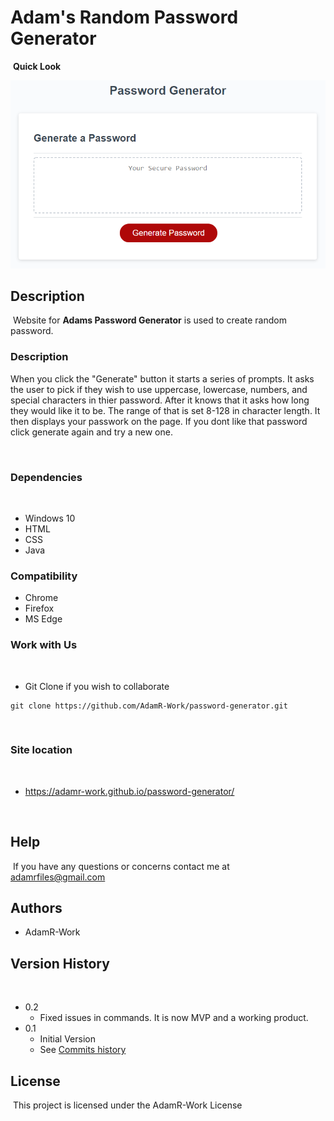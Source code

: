 # Adam's Random Password Generator

​
**Quick Look**

![Image](demo.png)
## Description
​
Website for **Adams Password Generator** is used to create random password. 
​

### Description
When you click the "Generate" button it starts a series of prompts. It asks the user to pick if they wish to use uppercase, lowercase, numbers, and special characters in thier password. After it knows that it asks how long they would like it to be. The range of that is set 8-128 in character length. It then displays your passwork on the page. If you dont like that password click generate again and try a new one.

​
### Dependencies
​
* Windows 10
* HTML
* CSS
* Java

### Compatibility
* Chrome
* Firefox
* MS Edge
​
### Work with Us
​
* Git Clone if you wish to collaborate 
```
git clone https://github.com/AdamR-Work/password-generator.git
```
​
### Site location
​
* https://adamr-work.github.io/password-generator/


​
## Help
​
If you have any questions or concerns contact me at adamrfiles@gmail.com
​
## Authors

* AdamR-Work
​

## Version History
​
* 0.2
    * Fixed issues in commands. It is now MVP and a working product.
* 0.1
    * Initial Version
    * See [Commits history](https://github.com/AdamR-Work/password-generator/commits/master)
​
## License
​
This project is licensed under the AdamR-Work License 
​
